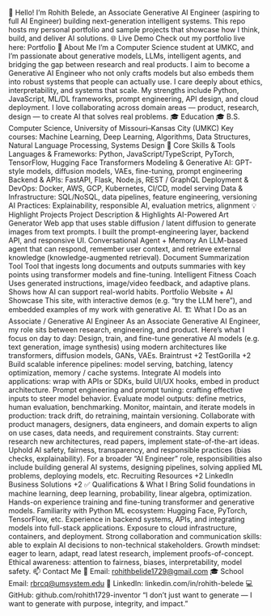 👋 Hello! I’m Rohith Belede, an Associate Generative AI Engineer (aspiring to full AI Engineer) building next-generation intelligent systems. This repo hosts my personal portfolio and sample projects that showcase how I think, build, and deliver AI solutions.
🌐 Live Demo
Check out my portfolio live here: Portfolio
🧠 About Me
I’m a Computer Science student at UMKC, and I’m passionate about generative models, LLMs, intelligent agents, and bridging the gap between research and real products.
I aim to become a Generative AI Engineer who not only crafts models but also embeds them into robust systems that people can actually use. I care deeply about ethics, interpretability, and systems that scale.
My strengths include Python, JavaScript, ML/DL frameworks, prompt engineering, API design, and cloud deployment. I love collaborating across domain areas — product, research, design — to create AI that solves real problems.
🎓 Education
🎓 B.S. Computer Science, University of Missouri–Kansas City (UMKC)
Key courses: Machine Learning, Deep Learning, Algorithms, Data Structures, Natural Language Processing, Systems Design
🚀 Core Skills & Tools
Languages & Frameworks: Python, JavaScript/TypeScript, PyTorch, TensorFlow, Hugging Face Transformers
Modeling & Generative AI: GPT-style models, diffusion models, VAEs, fine-tuning, prompt engineering
Backend & APIs: FastAPI, Flask, Node.js, REST / GraphQL
Deployment & DevOps: Docker, AWS, GCP, Kubernetes, CI/CD, model serving
Data & Infrastructure: SQL/NoSQL, data pipelines, feature engineering, versioning
AI Practices: Explainability, responsible AI, evaluation metrics, alignment
💡 Highlight Projects
Project	Description & Highlights
AI-Powered Art Generator	Web app that uses stable diffusion / latent diffusion to generate images from text prompts. I built the prompt-engineering layer, backend API, and responsive UI.
Conversational Agent + Memory	An LLM-based agent that can respond, remember user context, and retrieve external knowledge (knowledge-augmented retrieval).
Document Summarization Tool	Tool that ingests long documents and outputs summaries with key points using transformer models and fine-tuning.
Intelligent Fitness Coach	Uses generated instructions, image/video feedback, and adaptive plans. Shows how AI can support real-world habits.
Portfolio Website + AI Showcase	This site, with interactive demos (e.g. “try the LLM here”), and embedded examples of my work with generative AI.
🏗️ What I Do as an Associate / Generative AI Engineer
As an Associate Generative AI Engineer, my role sits between research, engineering, and product. Here’s what I focus on day to day:
Design, train, and fine-tune generative AI models (e.g. text generation, image synthesis) using modern architectures like transformers, diffusion models, GANs, VAEs. 
Braintrust
+2
TestGorilla
+2
Build scalable inference pipelines: model serving, batching, latency optimization, memory / cache systems.
Integrate AI models into applications: wrap with APIs or SDKs, build UI/UX hooks, embed in product architecture.
Prompt engineering and prompt tuning: crafting effective inputs to steer model behavior.
Evaluate model outputs: define metrics, human evaluation, benchmarking.
Monitor, maintain, and iterate models in production: track drift, do retraining, maintain versioning.
Collaborate with product managers, designers, data engineers, and domain experts to align on use cases, data needs, and requirement constraints.
Stay current: research new architectures, read papers, implement state-of-the-art ideas.
Uphold AI safety, fairness, transparency, and responsible practices (bias checks, explainability).
For a broader “AI Engineer” role, responsibilities also include building general AI systems, designing pipelines, solving applied ML problems, deploying models, etc. 
Recruiting Resources
+2
LinkedIn Business Solutions
+2
✅ Qualifications & What I Bring
Solid foundations in machine learning, deep learning, probability, linear algebra, optimization.
Hands-on experience training and fine-tuning transformer and generative models.
Familiarity with Python ML ecosystem: Hugging Face, PyTorch, TensorFlow, etc.
Experience in backend systems, APIs, and integrating models into full-stack applications.
Exposure to cloud infrastructure, containers, and deployment.
Strong collaboration and communication skills: able to explain AI decisions to non-technical stakeholders.
Growth mindset: eager to learn, adapt, read latest research, implement proofs-of-concept.
Ethical awareness: attention to fairness, biases, interpretability, model safety.
📫 Contact Me
📧 Email: rohithbelide1729@gmail.com
🎓 School Email: rbrcq@umsystem.edu
💼 LinkedIn: linkedin.com/in/rohith-belede
💻 GitHub: github.com/rohith1729-inventor
“I don’t just want to generate — I want to generate with purpose, integrity, and impact.”
